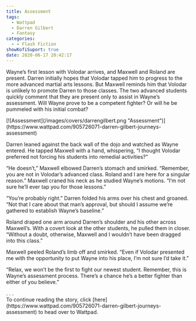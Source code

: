 ```yaml
---
title: Assessment
tags:
  - Wattpad
  - Darren Gilbert
  - Fantasy
categories:
  - - Flash Fiction
showKofiSuport: true
date: 2020-06-17 20:42:17
---
```


Wayne’s first lesson with Volodar arrives, and Maxwell and Roland are present. Darren initially hopes that Volodar tapped him to progress to the more advanced martial arts lessons. But Maxwell reminds him that Volodar is unlikely to promote Darren to those classes. The two advanced students quickly comment that they are present only to assist in Wayne’s assessment.<!-- more --> Will Wayne prove to be a competent fighter? Or will he be pummeled with his initial combat?

<div class="center">[![Assessment](/images/covers/darrengilbert.png "Assessment")](https://www.wattpad.com/905726071-darren-gilbert-journeys-assessment)</div>

Darren leaned against the back wall of the dojo and watched as Wayne entered. He tapped Maxwell with a hand, whispering, “I thought Volodar preferred not forcing his students into remedial activities?”

“He doesn’t,” Maxwell elbowed Darren’s stomach and smirked. “Remember, you are not in Volodar’s advanced class. Roland and I are here for a singular reason.” Maxwell craned his neck as he studied Wayne’s motions. “I’m not sure he’ll ever tap you for those lessons.”

“You’re probably right.” Darren folded his arms over his chest and groaned. “Not that I care about that man’s approval, but should I assume we’re gathered to establish Wayne’s baseline.”

Roland draped one arm around Darren’s shoulder and his other across Maxwell’s. With a covert look at the other students, he pulled them in closer. “Without a doubt, otherwise, Maxwell and I wouldn’t have been dragged into this class.”

Maxwell peeled Roland’s limb off and smirked. “Even if Volodar presented me with the opportunity to put Wayne into his place, I’m not sure I’d take it.”

“Relax, we won’t be the first to fight our newest student. Remember, this is Wayne’s assessment process. There’s a chance he’s a better fighter than either of you believe.”

<div class="center story-ellipses">
.
.
.
</div><div>To continue reading the story, click [here](https://www.wattpad.com/905726071-darren-gilbert-journeys-assessment) to head over to Wattpad.</div>
